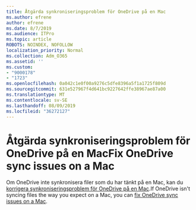 ```yaml
---
title: Åtgärda synkroniseringsproblem för OneDrive på en Mac
ms.author: efrene
author: efrene
ms.date: 8/7/2019
ms.audience: ITPro
ms.topic: article
ROBOTS: NOINDEX, NOFOLLOW
localization_priority: Normal
ms.collection: Adm_O365
ms.assetid: ''
ms.custom:
- "9000178"
- "1723"
ms.openlocfilehash: 0a042c1e0f00a9276c5dfe8396a5f1a1725f809d
ms.sourcegitcommit: 631e527967f4d641bc9227642ffe38967ae87a00
ms.translationtype: MT
ms.contentlocale: sv-SE
ms.lasthandoff: 08/09/2019
ms.locfileid: "36272127"
---
```

# <a name="fix-onedrive-sync-issues-on-a-mac"></a><span data-ttu-id="d1d94-102">Åtgärda synkroniseringsproblem för OneDrive på en Mac</span><span class="sxs-lookup"><span data-stu-id="d1d94-102">Fix OneDrive sync issues on a Mac</span></span>

<span data-ttu-id="d1d94-103">Om OneDrive inte synkronisera filer som du har tänkt på en Mac, kan du [korrigera synkroniseringsproblem för OneDrive på en Mac](https://support.office.com/article/fix-onedrive-sync-problems-on-a-mac-af3012d7-13ec-4ac9-bbb1-ebcd2a0cd756).</span><span class="sxs-lookup"><span data-stu-id="d1d94-103">If OneDrive isn't syncing files the way you expect on a Mac, you can [fix OneDrive sync issues on a Mac](https://support.office.com/article/fix-onedrive-sync-problems-on-a-mac-af3012d7-13ec-4ac9-bbb1-ebcd2a0cd756).</span></span>





